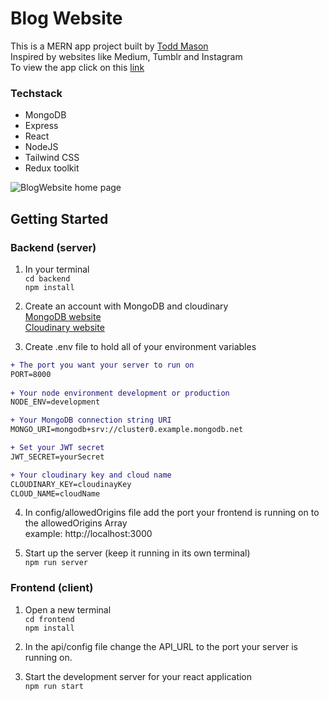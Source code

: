 # Blog Website  
This is a MERN app project  built by [Todd Mason](https://www.masecodes.com/)  
Inspired by websites like Medium, Tumblr and Instagram  
To view the app click on this [link](https://mcblogwebsite.onrender.com)  

### Techstack
- MongoDB
- Express
- React
- NodeJS
- Tailwind CSS  
- Redux toolkit


![BlogWebsite home page](https://user-images.githubusercontent.com/95643884/207961232-43d8ec46-053b-48bf-be88-86dd064de914.png)


## Getting Started

### Backend (server)
1. In your terminal  
`cd backend`  
`npm install`  

2. Create an account with MongoDB and cloudinary  
[MongoDB website](https://www.mongodb.com/home)  
[Cloudinary website](https://cloudinary.com/)

3. Create .env file to hold all of your environment variables  
```diff
+ The port you want your server to run on  
PORT=8000
  
+ Your node environment development or production
NODE_ENV=development  

+ Your MongoDB connection string URI
MONGO_URI=mongodb+srv://cluster0.example.mongodb.net  

+ Set your JWT secret
JWT_SECRET=yourSecret  

+ Your cloudinary key and cloud name
CLOUDINARY_KEY=cloudinayKey
CLOUD_NAME=cloudName
```

4. In config/allowedOrigins file add the port your frontend is running on to the allowedOrigins Array  
example: http://localhost:3000

5. Start up the server (keep it running in its own terminal)  
`npm run server`


### Frontend (client)  
1. Open a new terminal  
`cd frontend`  
`npm install`  

2. In the api/config file change the API_URL to the port your server is running on.  

3. Start the development server for your react application  
`npm run start` 
